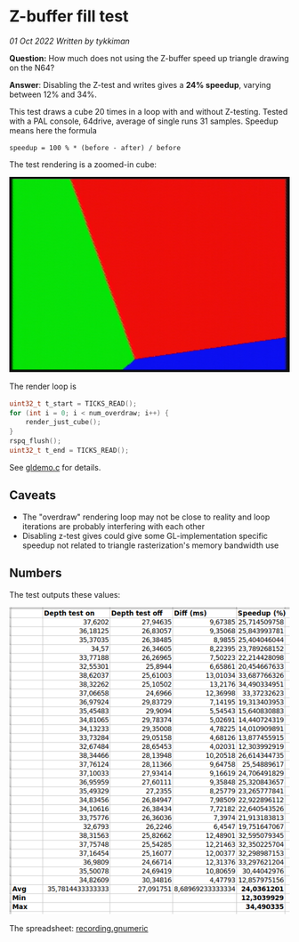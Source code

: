 # Z-buffer fill test

*01 Oct 2022*
*Written by tykkiman*

**Question:** How much does not using the Z-buffer speed up triangle drawing on the N64?

**Answer**: Disabling the Z-test and writes gives a **24% speedup**, varying between 12% and 34%.

This test draws a cube 20 times in a loop with and without Z-testing. Tested with a PAL console, 64drive, average of single runs 31 samples. Speedup means here the formula

    speedup = 100 % * (before - after) / before


The test rendering is a zoomed-in cube:

![test scene](report/scene.png)

The render loop is

```c
uint32_t t_start = TICKS_READ();
for (int i = 0; i < num_overdraw; i++) {
    render_just_cube();
}
rspq_flush();
uint32_t t_end = TICKS_READ();
```

See [gldemo.c](https://github.com/kannoneer/libdragon/blob/ztester/examples/gldemo/gldemo.c) for details.


## Caveats

- The "overdraw" rendering loop may not be close to reality and loop iterations are probably interfering with each other
- Disabling z-test gives could give some GL-implementation specific speedup not related to triangle rasterization's memory bandwidth use

## Numbers

The test outputs these values:

![Values](report/report.png)

The spreadsheet: [recording.gnumeric](recording.gnumeric)